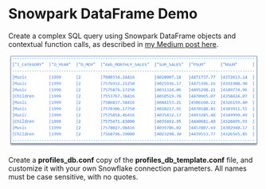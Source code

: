 Snowpark DataFrame Demo
=======================

Create a complex SQL query using Snowpark DataFrame objects and contextual function calls, as described in [my Medium post here](https://medium.com/snowflake/how-to-create-a-complex-query-with-snowpark-dataframe-579cf3d9126d).

![results](/images/results.png)

Create a **profiles_db.conf** copy of the **profiles_db_template.conf** file, and customize it with your own Snowflake connection parameters. All names must be case sensitive, with no quotes.
